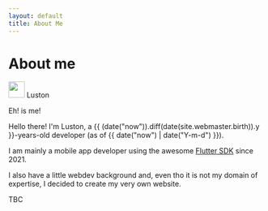```yaml
---
layout: default
title: About Me
---
```

# About me
<img height=32 src="https://gravatar.com/avatar/6f0130b5bd2211adc2f1e91b85667b83e6f074e9a94a486a81a223255f48ee09"/>
Luston

Eh! is me!

Hello there! I'm Luston, a {{ (date("now")).diff(date(site.webmaster.birth)).y }}-years-old developer (as of {{ date("now") | date("Y-m-d") }}). 

I am mainly a mobile app developer using the awesome [Flutter SDK](https://flutter.dev/) since 2021.

I also have a little webdev background and, even tho it is not my domain of expertise, I decided to create my very own website.

TBC
